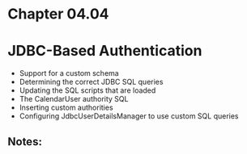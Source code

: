 # Chapter 04.04

# JDBC-Based Authentication


* Support for a custom schema
* Determining the correct JDBC SQL queries
* Updating the SQL scripts that are loaded
* The CalendarUser authority SQL
* Inserting custom authorities
* Configuring JdbcUserDetailsManager to use
  custom SQL queries




## Notes:



